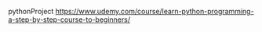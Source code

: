 pythonProject
https://www.udemy.com/course/learn-python-programming-a-step-by-step-course-to-beginners/
